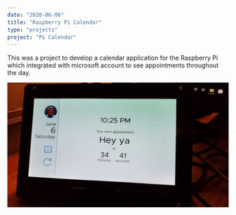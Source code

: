 ```yaml
---
date: "2020-06-06"
title: "Raspberry Pi Calendar"
type: "projects"
project: "Pi Calendar"
---
```


This was a project to develop a calendar application for the Raspberry Pi which integrated with microsoft account to see appointments throughout the day.

![Pi Calendar](./images/raspberry-pi-calendar.jpg)
